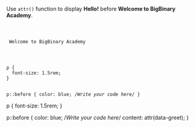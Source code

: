 Use `attr()` function to display **Hello!** before **Welcome to BigBinary Academy**.

<codeblock language="css" type="exercise" testMode="fixedInput">
<code>
<panel language="html">
<p data-greet="Hello!"> Welcome to BigBinary Academy</p>
</panel>
<panel language="css">
p {
  font-size: 1.5rem;
}

p::before {
  color: blue;
  /*Write your code here*/
}
</panel>
</code>

<solution>
p {
  font-size: 1.5rem;
}

p::before {
  color: blue;
  /*Write your code here*/
  content: attr(data-greet);
}
</solution>
</codeblock>
